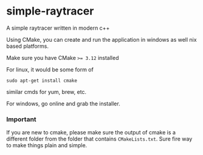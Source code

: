# simple-raytracer
A simple raytracer written in modern c++

Using CMake, you can create and run the application in windows as well nix based platforms.

Make sure you have CMake `>= 3.12` installed

For linux, it would be some form of 

`sudo apt-get install cmake`

similar cmds for yum, brew, etc.

For windows, go online and grab the installer.

### Important

If you are new to cmake, please make sure the output of cmake is a different folder from the folder that contains `CMakeLists.txt`. Sure fire way to make things plain and simple.